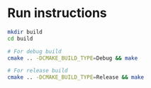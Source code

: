 # Run instructions
```bash
mkdir build
cd build

# For debug build
cmake .. -DCMAKE_BUILD_TYPE=Debug && make

# For release build
cmake .. -DCMAKE_BUILD_TYPE=Release && make
```
